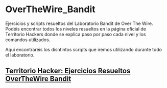 # OverTheWire_Bandit

Ejercicios y scripts resueltos del Laboratorio Bandit de Over The Wire. Podéis encontrar todos los niveles resueltos en la página oficial de Territorio Hackers donde 
se explica paso por paso cada nivel y los comandos utilizados.

Aquí encontraréis los disntintos scripts que iremos utilizando durante todo el laboratorio.

## [Territorio Hacker: Ejercicios Resueltos OverTheWire Bandit](https://territoriohacker.com/overthewire-bandit-1/)

